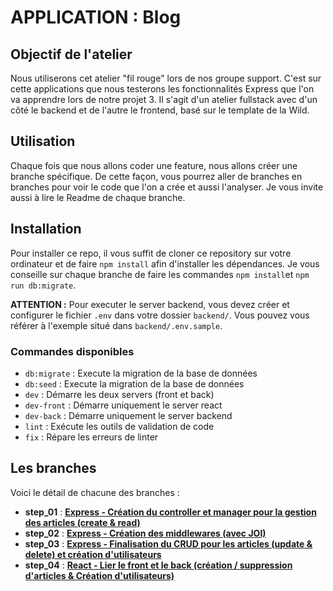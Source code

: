 # APPLICATION : Blog

## Objectif de l'atelier

Nous utiliserons cet atelier "fil rouge" lors de nos groupe support. C'est sur cette applications que nous testerons les fonctionnalités Express que l'on va apprendre lors de notre projet 3.
Il s'agit d'un atelier fullstack avec d'un côté le backend et de l'autre le frontend, basé sur le template de la Wild.

## Utilisation

Chaque fois que nous allons coder une feature, nous allons créer une branche spécifique.
De cette façon, vous pourrez aller de branches en branches pour voir le code que l'on a crée et aussi l'analyser.
Je vous invite aussi à lire le Readme de chaque branche.

## Installation

Pour installer ce repo, il vous suffit de cloner ce repository sur votre ordinateur et de faire `npm install` afin d'installer les dépendances.
Je vous conseille sur chaque branche de faire les commandes `npm install`et `npm run db:migrate`.

**ATTENTION :** Pour executer le server backend, vous devez créer et configurer le fichier `.env` dans votre dossier `backend/`. Vous pouvez vous référer à l'exemple situé dans `backend/.env.sample`.

### Commandes disponibles

- `db:migrate` : Execute la migration de la base de données
- `db:seed` : Execute la migration de la base de données
- `dev` : Démarre les deux servers (front et back)
- `dev-front` : Démarre uniquement le server react
- `dev-back` : Démarre uniquement le server backend
- `lint` : Exécute les outils de validation de code
- `fix` : Répare les erreurs de linter

## Les branches

Voici le détail de chacune des branches :

- **step_01** : [**Express - Création du controller et manager pour la gestion des articles (create & read)**](https://github.com/kpeset/blog_template_wcs/tree/step_01)
- **step_02** : [**Express - Création des middlewares (avec JOI)**](https://github.com/kpeset/blog_template_wcs/tree/step_02)
- **step_03** : [**Express - Finalisation du CRUD pour les articles (update & delete) et création d'utilisateurs**](https://github.com/kpeset/blog_template_wcs/tree/step_03)
- **step_04** : [**React - Lier le front et le back (création / suppression d'articles & Création d'utilisateurs)**](https://github.com/kpeset/blog_template_wcs/tree/step_03)
